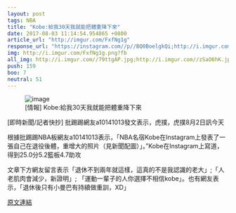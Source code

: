 ```yaml
---
layout: post
tags: NBA
title: "Kobe:給我30天我就能把體重降下來"
date: 2017-08-03 11:14:54.954865 +0800
article_url: "http://imgur.com/FxfNg1g"
response_url: "https://instagram.com//p//BQ0BoelgkQi;http://i.imgur.com//79ttgAP.jpg;http://i.imgur.com//zSaO6hK.jpg"
img: http://i.imgur.com/FxfNg1g.png?fb
all_img: http://i.imgur.com//79ttgAP.jpg;http://i.imgur.com//zSaO6hK.jpg
push: 159
boo: 7
neutral: 51
---
```


<figure>
<img src="http://i.imgur.com/FxfNg1g.png?fb" alt="image">
<figcaption>
[情報] Kobe:給我30天我就能把體重降下來
</figcaption>
</figure>



[即時新聞/記者快抄] 批踢踢網友a10141013發文表示，虎撲，虎撲8月2日訊今天

根據批踢踢NBA板網友a10141013表示，「NBA名宿Kobe在Instagram上發表了一張自己在退役後體，重增大的照片（見新聞配圖）」。”Kobe在Instagram上寫道，得到25.0分5.2籃板4.7助攻

文章下方網友留言表示「退休不到兩年就這樣，這真的不是我認識的老大」;「人老肌肉會減少，新證明」; 「運動一輩子的人你選擇不相信kobe」。也有網友表示，「退休後只有小曼巴有持續做重訓，XD」

<a href = "https://www.ptt.cc/bbs/NBA/M.1501652526.A.492.html">原文連結</a>

